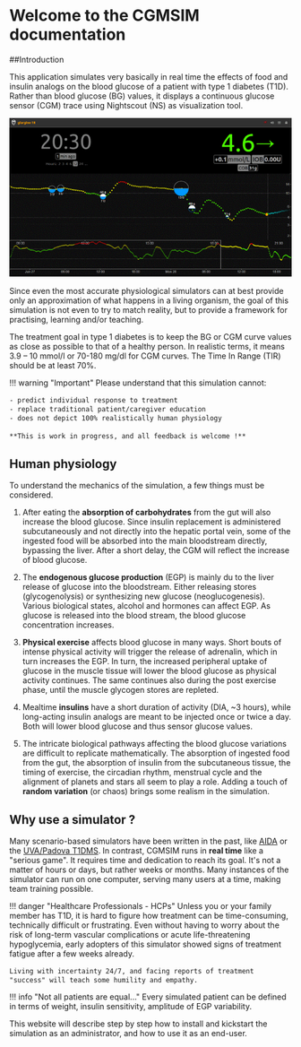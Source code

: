 # Welcome to the CGMSIM documentation

##Introduction

This application simulates very basically in real time the effects of food and insulin analogs on the blood glucose of a patient with type 1 diabetes (T1D). Rather than blood glucose (BG) values, it displays a continuous glucose sensor (CGM) trace using Nightscout (NS) as visualization tool.

![Animation2](img/CGMSIM.gif)


Since even the most accurate physiological simulators can at best provide only an approximation of what happens in a living organism, the goal of this simulation is not even to try to match reality, but to provide a framework for practising, learning and/or teaching.

The treatment goal in type 1 diabetes is to keep the BG or CGM curve values as close as possible to that of a healthy person. In realistic terms, it means 3.9 – 10 mmol/l or 70-180 mg/dl for CGM curves. The Time In Range (TIR) should be at least 70%.

!!! warning "Important"
    Please understand that this simulation cannot:

    - predict individual response to treatment
    - replace traditional patient/caregiver education
    - does not depict 100% realistically human physiology

    **This is work in progress, and all feedback is welcome !**


## Human physiology

To understand the mechanics of the simulation, a few things must be considered.

1. After eating the __absorption of carbohydrates__ from the gut will also increase the blood glucose. Since insulin replacement is administered subcutaneously and not directly into the hepatic portal vein, some of the ingested food will be absorbed into the main bloodstream directly, bypassing the liver. After a short delay, the CGM will reflect the increase of blood glucose.

2. The __endogenous glucose production__ (EGP) is mainly du to the liver release of glucose into the bloodstream. Either releasing stores (glycogenolysis) or synthesizing new glucose (neoglucogenesis). Various biological states, alcohol and hormones can affect EGP. As glucose is released into the blood stream, the blood glucose concentration increases.

3. __Physical exercise__ affects blood glucose in many ways. Short bouts of intense physical activity will trigger the release of adrenalin, which in turn increases the EGP. In turn, the increased peripheral uptake of glucose in the muscle tissue will lower the blood glucose as physical activity continues. The same continues also during the post exercise phase, until the muscle glycogen stores are repleted.

4. Mealtime __insulins__ have a short duration of activity (DIA, ~3 hours), while long-acting insulin analogs are meant to be injected once or twice a day. Both will lower blood glucose and thus sensor glucose values.

5. The intricate biological pathways affecting the blood glucose variations are difficult to replicate mathematically. The absorption of ingested food from the gut, the absorption of insulin from the subcutaneous tissue, the timing of exercise, the circadian rhythm, menstrual cycle and the alignment of planets and stars all seem to play a role. Adding a touch of __random variation__ (or chaos) brings some realism in the simulation.  


## Why use a simulator ?

Many scenario-based simulators have been written in the past, like [AIDA](http://www.2aida.org/) or the [UVA/Padova T1DMS](https://www.ncbi.nlm.nih.gov/pmc/articles/PMC4454102/). In contrast, CGMSIM runs in __real time__ like a "serious game". It requires time and dedication to reach its goal. It's not a matter of hours or days, but rather weeks or months. Many instances of the simulator can run on one computer, serving many users at a time, making team training possible.

!!! danger "Healthcare Professionals - HCPs"
    Unless you or your family member has T1D, it is hard to figure how treatment can be time-consuming, technically difficult or frustrating. Even without having to worry about the risk of long-term vascular complications or acute life-threatening hypoglycemia, early adopters of this simulator showed signs of treatment fatigue after a few weeks already.

    Living with incertainty 24/7, and facing reports of treatment "success" will teach some humility and empathy.



!!! info "Not all patients are equal..."
    Every simulated patient can be defined in terms of weight, insulin sensitivity, amplitude of EGP variability.

This website will describe step by step how to install and kickstart the simulation as an administrator, and how to use it as an end-user.